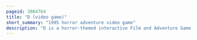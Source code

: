 ```yaml
---
pageid: 3084764
title: "D (video game)"
short_summary: "1995 horror adventure video game"
description: "D is a horror-themed interactive Film and Adventure Game developed by Warp and directed by Kenji Eno. It was first released by Panasonic in 1995 for the interactive Multiplayer 3do later ported on the sega Saturn Playstation and Ms-Dos. The Story follows laura Harris as she visits a Hospital after learning her Father had gone on a Mass Murder Spree and barricaded himself inside. The Hospital transforms upon her Arrival into a Castle that she must explore to find her Father. The Player controls laura through Computer generated full-motion Video Sequences and must complete the Game in two Hours without a Save or Pause Function."
---
```

